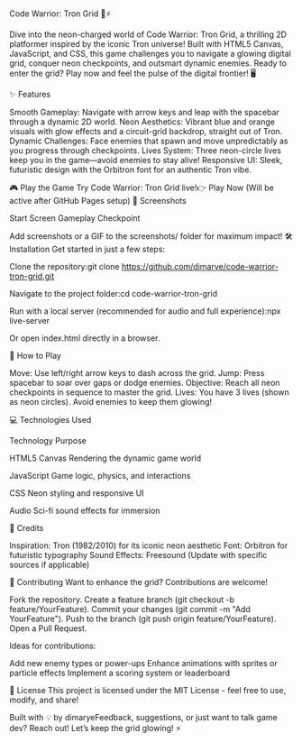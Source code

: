 Code Warrior: Tron Grid 🚀⚡️

Dive into the neon-charged world of Code Warrior: Tron Grid, a thrilling 2D platformer inspired by the iconic Tron universe! Built with HTML5 Canvas, JavaScript, and CSS, this game challenges you to navigate a glowing digital grid, conquer neon checkpoints, and outsmart dynamic enemies. Ready to enter the grid? Play now and feel the pulse of the digital frontier! 🖥️

✨ Features

Smooth Gameplay: Navigate with arrow keys and leap with the spacebar through a dynamic 2D world.
Neon Aesthetics: Vibrant blue and orange visuals with glow effects and a circuit-grid backdrop, straight out of Tron.
Dynamic Challenges: Face enemies that spawn and move unpredictably as you progress through checkpoints.
Lives System: Three neon-circle lives keep you in the game—avoid enemies to stay alive!
Responsive UI: Sleek, futuristic design with the Orbitron font for an authentic Tron vibe.

🎮 Play the Game
Try Code Warrior: Tron Grid live!👉 Play Now (Will be active after GitHub Pages setup)
📸 Screenshots



Start Screen
Gameplay
Checkpoint








Add screenshots or a GIF to the screenshots/ folder for maximum impact!
🛠️ Installation
Get started in just a few steps:

Clone the repository:git clone https://github.com/dimarye/code-warrior-tron-grid.git


Navigate to the project folder:cd code-warrior-tron-grid


Run with a local server (recommended for audio and full experience):npx live-server

Or open index.html directly in a browser.

🎯 How to Play

Move: Use left/right arrow keys to dash across the grid.
Jump: Press spacebar to soar over gaps or dodge enemies.
Objective: Reach all neon checkpoints in sequence to master the grid.
Lives: You have 3 lives (shown as neon circles). Avoid enemies to keep them glowing!

💻 Technologies Used



Technology
Purpose



HTML5 Canvas
Rendering the dynamic game world


JavaScript
Game logic, physics, and interactions


CSS
Neon styling and responsive UI


Audio
Sci-fi sound effects for immersion


🙌 Credits

Inspiration: Tron (1982/2010) for its iconic neon aesthetic
Font: Orbitron for futuristic typography
Sound Effects: Freesound (Update with specific sources if applicable)

🤝 Contributing
Want to enhance the grid? Contributions are welcome!

Fork the repository.
Create a feature branch (git checkout -b feature/YourFeature).
Commit your changes (git commit -m "Add YourFeature").
Push to the branch (git push origin feature/YourFeature).
Open a Pull Request.

Ideas for contributions:

Add new enemy types or power-ups
Enhance animations with sprites or particle effects
Implement a scoring system or leaderboard

📜 License
This project is licensed under the MIT License - feel free to use, modify, and share!

Built with 💡 by dimaryeFeedback, suggestions, or just want to talk game dev? Reach out! Let’s keep the grid glowing! ⚡️
